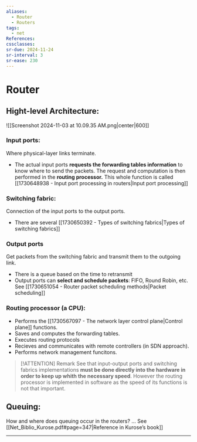 ```yaml
---
aliases:
  - Router
  - Routers
tags:
  - net
References: 
cssclasses: 
sr-due: 2024-11-24
sr-interval: 3
sr-ease: 230
---
```

# Router
## Hight-level Architecture:
![[Screenshot 2024-11-03 at 10.09.35 AM.png|center|600]]

### Input ports: 
  Where physical-layer links terminate. 
  + The actual input ports **requests the forwarding tables information** to know where to send the packets. The request and computation is then performed in the **routing processor.**  This whole function is called [[1730648938 - Input port processing in routers|Input port processing]]
    
### Switching fabric: 
Connection of the input ports to the output ports.
+ There are several [[1730650392 - Types of switching fabrics|Types of switching fabrics]]

### Output ports 
Get packets from the switching fabric and transmit them to the outgoing link.
+ There is a queue based on the time to retransmit 
+ Output ports can **select and schedule packets**: FIFO, Round Robin, etc. See [[1730651054 - Router packet scheduling methods|Packet scheduling]]

### Routing processor (a CPU):
+ Performs the [[1730567097 - The network layer control plane|Control plane]] functions. 
+ Saves and computes the forwarding tables.
+ Executes routing protocols 
+ Recieves and communicates with remote controllers (in SDN approach). 
+ Performs network management funcitons.


> [!ATTENTION] Remark 
> See that input-output ports and switching fabrics implementations **must be done directly into the hardware in order to keep up whith the necessary speed**. 
> However the routing processor is implemented in software as the speed of its functions is not that important.

## Queuing: 
How and where does queuing occur in the routers? … See [[Net_Biblio_Kurose.pdf#page=347|Reference in Kurose’s book]]


***